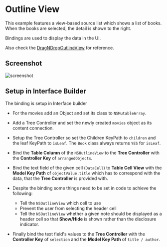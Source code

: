 Outline View
============

This example features a view-based source list which shows a list of books. When the books are selected, the detail is shown to the right.

Bindings are used to display the data in the UI.

Also check the [DragNDropOutlineView](https://developer.apple.com/library/mac/samplecode/DragNDropOutlineView) for reference.


Screenshot
----------

![screenshot](https://raw.github.com/besi/mac-quickies/master/OutlineView/screenshot.png)


Setup in Interface Builder
--------------------------

The binding is setup in Interface builder

- For the movies add an Object and set its class to `NSMutableArray`.
- Add a Tree Controller and set the newly created `movies` object as its content connection.
- Setup the Tree Controller so set the Children KeyPath to `children` and the leaf KeyPath to `isLeaf`. The `Book` class always returns `YES` for `isLeaf`.
- Bind the **Table Column** of the `NSOutlineView` to the **Tree Controller** with the **Controller Key** of `arrangedObjects`.
- Bind the text field of the given cell (`DataCell`) to **Table Cell View** with the **Model Key Path** of `objectValue.title` which has to correspond with the data, that the **Tree Controller** is provided with.
    
- Despite the binding some things need to be set in code to achieve the following:

    - Tell the `NSOutlineView` which cell to use
    - Prevent the user from selecting the header cell
    - Tell the `NSOutlineView` whether a given note should be displayed as a header cell so that **Show/Hide** is shown rather than the disclosure indicator.

- Finally bind the text field's values to the **Tree Controller** with the **Controller Key** of `selection` and the **Model Key Path** of `title / author`.